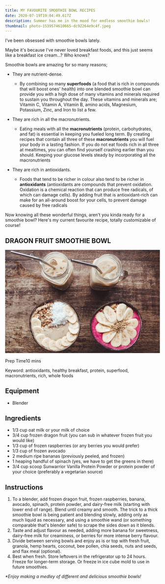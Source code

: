 ```yaml
---
title: MY FAVOURITE SMOOTHIE BOWL RECIPES
date: 2020-07-19T19:04:49.617Z
description: Summer has me in the mood for endless smoothie bowls!
thumbnail: photo-1539574610665-dc92264e9c4f.jpeg
---
```

I’ve been obsessed with smoothie bowls lately.

Maybe it's because I've never loved breakfast foods, and this just seems like a breakfast ice cream...? Who knows?

Smoothie bowls are amazing for so many reasons;

* They are nutrient-dense. 

  * By combining so many **superfoods** (a food that is rich in compounds that will boost ones' health) into one blended smoothie bowl can provide you with a high dose of many vitamins and minerals required to sustain you throughout the day. These vitamins and minerals are; Vitamin C, Vitamin A, Vitamin B, amino acids, Magnesium, Potassium, Zinc, and Iron to list a few. 
* They are rich in all the macronutrients.

  * Eating meals with all the **macronutrients** (protein, carbohydrates, and fat) is essential in keeping you fueled long term. By creating recipes that contain all three of these **macronutrients** you will fuel your body in a lasting fashion. If you do not eat foods rich in all three at mealtimes, you can often find yourself crashing earlier than you should. Keeping your glucose levels steady by incorporating all the macronutrients 
* They are rich in antioxidants.

  * Foods that tend to be richer in colour also tend to be richer in **antioxidants** (antioxidants are compounds that prevent oxidation. Oxidation is a chemical reaction that can produce free radicals, of which can damage cells). By adding fruit that is antioxidant-rich can make for an all-around boost for your cells, to prevent damage caused by free radicals

Now knowing all these wonderful things, aren't you kinda ready for a smoothie bowl? Here's my current favourite recipe, totally customizable of course!



## DRAGON FRUIT SMOOTHIE BOWL

![DRAGON FRUIT SMOOTHIE BOWLS](photo-1539574610665-dc92264e9c4f.jpeg "DRAGON FRUIT SMOOTHIE BOWLS")

Prep Time10 mins

Keyword: antioxidants, healthy breakfast, protein, superfood, macronutrients, rich, whole foods

## Equipment

* Blender

## Ingredients

* 1/3 cup oat milk or your milk of choice
* 3/4 cup frozen dragon fruit (you can sub in whatever frozen fruit you would like)
* 1/3 cup of frozen raspberries (or any berries you would prefer)
* 1/3 cup of frozen avocado
* 2 medium ripe bananas (previously peeled, and frozen)
* 1 heaping handful of spinach (yes, we have to get the greens in there)
* 3/4 cup scoop Sunwarrior Vanilla Protein Powder or protein powder of your choice (preferably a vegetarian source)

## **Instructions**

1. To a [](https://aax-us-east.amazon-adsystem.com/x/c/QjdMSSh2ihB0If1LrOJONjQAAAFvJGsYQgEAAAFKAaskUBE/https://www.amazon.com/gp/product/B008H4SLV6/?creativeASIN=B008H4SLV6&linkCode=w61&imprToken=1fljsCQ49EOk6Enre1pi1w&slotNum=11)blender, add frozen dragon fruit, frozen raspberries, banana, avocado, spinach, protein powder, and dairy-free milk (starting with lower end of range). Blend until creamy and smooth. The trick to a thick smoothie bowl is being patient and blending slowly, adding only as much liquid as necessary, and using a smoothie wand (or something comparable that's blender safe) to scrape the sides down as it blends.
2. Taste and adjust flavour as needed, adding more banana for sweetness, dairy-free milk for creaminess, or berries for more intense berry flavour.
3. Divide between serving bowls and enjoy as is or top with fresh fruit, granola, hemp hearts, coconut, bee pollen, chia seeds, nuts and seeds, and flax meal (optional).
4. Best when fresh. Store leftovers in the refrigerator up to 24 hours. Freeze for longer-term storage. Or freeze in ice cube mold to use in future smoothies.

*\*Enjoy making a medley of different and delicious smoothie bowls!*